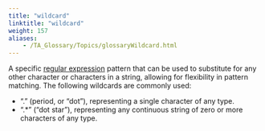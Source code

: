 ```yaml
--- 
title: "wildcard"
linktitle: "wildcard"
weight: 157
aliases: 
    - /TA_Glossary/Topics/glossaryWildcard.html
---
```


A specific [regular expression](glossaryRegularExpression.html) pattern that can be used to substitute for any other character or characters in a string, allowing for flexibility in pattern matching. The following wildcards are commonly used:

-   “.” \(period, or “dot”\), representing a single character of any type.
-   “.\*” \(“dot star”\), representing any continuous string of zero or more characters of any type.

